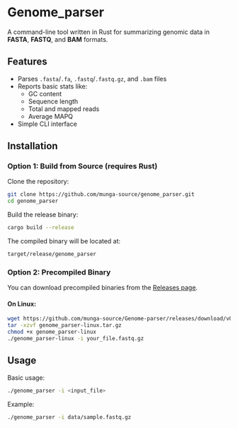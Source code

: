 # Genome_parser

A command-line tool written in Rust for summarizing genomic data in **FASTA**, **FASTQ**, and **BAM** formats.

##  Features

- Parses `.fasta`/`.fa`, `.fastq`/`.fastq.gz`, and `.bam` files
- Reports basic stats like:
  - GC content
  - Sequence length
  - Total and mapped reads
  - Average MAPQ
- Simple CLI interface


## Installation


### Option 1: Build from Source (requires Rust)

Clone the repository:

```bash
git clone https://github.com/munga-source/genome_parser.git
cd genome_parser

```
Build the release binary:

```bash
cargo build --release

```

The compiled binary will be located at:

```bash
target/release/genome_parser

```

### Option 2: Precompiled Binary

You can download precompiled binaries from the [Releases page](https://github.com/munga-source/Genome-parser/releases).

#### On Linux:
```bash
wget https://github.com/munga-source/Genome-parser/releases/download/v0.1.0/genome_parser-linux.tar.gz
tar -xzvf genome_parser-linux.tar.gz
chmod +x genome_parser-linux
./genome_parser-linux -i your_file.fastq.gz


```

 ## Usage

 Basic usage:

```bash
./genome_parser -i <input_file>

```


Example:

```bash
./genome_parser -i data/sample.fastq.gz
```